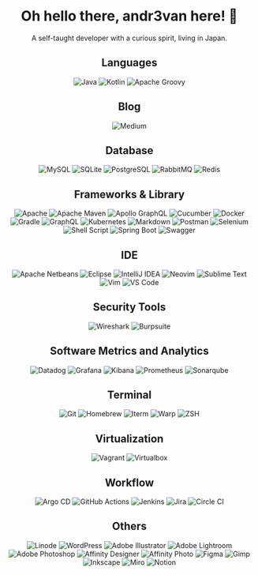 <h1 align='center'>
  Oh hello there, andr3van here! 👋
</h1>

<p align='center'>
  A self-taught developer with a curious spirit, living in Japan.
</p>

<!--
**andr3van/andr3van** is a ✨ _special_ ✨ repository because its `README.md` (this file) appears on your GitHub profile.

Here are some ideas to get you started:

- 🔭 I’m currently working on ...
- 🌱 I’m currently learning ...
- 👯 I’m looking to collaborate on ...
- 🤔 I’m looking for help with ...
- 💬 Ask me about ...
- 📫 How to reach me: ...
- 😄 Pronouns: ...
- ⚡ Fun fact: ...
-->


<h2 align='center'>
  Languages
</h2>
<p align='center'>
  <img alt="Java" src="https://img.shields.io/badge/Java-ED8B00?style=for-the-badge&logo=openjdk&logoColor=white"/>
  <img alt="Kotlin" src="https://img.shields.io/badge/Kotlin-B125EA?style=for-the-badge&logo=kotlin&logoColor=white"/>
  <img alt="Apache Groovy" src="https://img.shields.io/badge/apache%20Groovy-4298B8?style=for-the-badge&logo=apachegroovy&logoColor=white"/>
</p>

<h2 align='center'>
  Blog
</h2>
<p align='center'>
  <img alt="Medium" src="https://img.shields.io/badge/Medium-12100E?style=for-the-badge&logo=medium&logoColor=white"/>
</p>

<h2 align='center'>
  Database
</h2>
<p align='center'>
  <img alt="MySQL" src="https://img.shields.io/badge/MySQL-005C84?style=for-the-badge&logo=mysql&logoColor=white"/>
  <img alt="SQLite" src="https://img.shields.io/badge/Sqlite-003B57?style=for-the-badge&logo=sqlite&logoColor=white"/>
  <img alt="PostgreSQL" src="https://img.shields.io/badge/PostgreSQL-316192?style=for-the-badge&logo=postgresql&logoColor=white"/>
  <img alt="RabbitMQ" src="https://img.shields.io/badge/rabbitmq-%23FF6600.svg?&style=for-the-badge&logo=rabbitmq&logoColor=white"/>
  <img alt="Redis" src="https://img.shields.io/badge/redis-%23DD0031.svg?&style=for-the-badge&logo=redis&logoColor=whit"/>
</p>

<h2 align='center'>
  Frameworks & Library
</h2>
<p align='center'>
  <img alt="Apache" src="https://img.shields.io/badge/Apache-D22128?style=for-the-badge&logo=Apache&logoColor=white"/>
  <img alt="Apache Maven" src="https://img.shields.io/badge/apache_maven-C71A36?style=for-the-badge&logo=apachemaven&logoColor=white"/>
  <img alt="Apollo GraphQL" src="https://img.shields.io/badge/Apollo%20GraphQL-311C87?&style=for-the-badge&logo=Apollo%20GraphQL&logoColor=white"/>
  <img alt="Cucumber" src="https://img.shields.io/badge/Cucumber-43B02A?style=for-the-badge&logo=cucumber&logoColor=white"/>
  <img alt="Docker" src="https://img.shields.io/badge/Docker-2CA5E0?style=for-the-badge&logo=docker&logoColor=white"/>
  <img alt="Gradle" src="https://img.shields.io/badge/gradle-02303A?style=for-the-badge&logo=gradle&logoColor=white"/>
  <img alt="GraphQL" src="https://img.shields.io/badge/GraphQl-E10098?style=for-the-badge&logo=graphql&logoColor=white"/>
  <img alt="Kubernetes" src="https://img.shields.io/badge/kubernetes-326ce5.svg?&style=for-the-badge&logo=kubernetes&logoColor=white"/>
  <img alt="Markdown" src="https://img.shields.io/badge/Markdown-000000?style=for-the-badge&logo=markdown&logoColor=white"/>
  <img alt="Postman" src="https://img.shields.io/badge/Postman-FF6C37?style=for-the-badge&logo=Postman&logoColor=white"/>
  <img alt="Selenium" src="https://img.shields.io/badge/Selenium-43B02A?style=for-the-badge&logo=Selenium&logoColor=white"/>
  <img alt="Shell Script" src="https://img.shields.io/badge/Shell_Script-121011?style=for-the-badge&logo=gnu-bash&logoColor=white"/>
  <img alt="Spring Boot" src="https://img.shields.io/badge/Spring_Boot-6DB33F?style=for-the-badge&logo=spring-boot&logoColor=white"/>
  <img alt="Swagger" src="https://img.shields.io/badge/Swagger-85EA2D?style=for-the-badge&logo=Swagger&logoColor=white"/>
</p>

<h2 align='center'>
  IDE
</h2>
<p align='center'>
  <img alt="Apache Netbeans" src="https://img.shields.io/badge/apache%20netbeans-1B6AC6?style=for-the-badge&logo=apache%20netbeans%20IDE&logoColor=white"/>
  <img alt="Eclipse" src="https://img.shields.io/badge/Eclipse-2C2255?style=for-the-badge&logo=eclipse&logoColor=white"/>
  <img alt="IntelliJ IDEA" src="https://img.shields.io/badge/IntelliJ_IDEA-000000.svg?style=for-the-badge&logo=intellij-idea&logoColor=white"/>
  <img alt="Neovim" src="https://img.shields.io/badge/NeoVim-%2357A143.svg?&style=for-the-badge&logo=neovim&logoColor=white"/>
  <img alt="Sublime Text" src="https://img.shields.io/badge/sublime_text-%23575757.svg?&style=for-the-badge&logo=sublime-text&logoColor=important"/>
  <img alt="Vim" src="https://img.shields.io/badge/VIM-%2311AB00.svg?&style=for-the-badge&logo=vim&logoColor=white"/>
  <img alt="VS Code" src="https://img.shields.io/badge/VSCode-0078D4?style=for-the-badge&logo=visual%20studio%20code&logoColor=white"/>
</p>

<h2 align='center'>
  Security Tools
</h2>
<p align='center'>
  <img alt="Wireshark" src="https://img.shields.io/badge/Wireshark-1679A7?style=for-the-badge&logo=Wireshark&logoColor=white"/>
  <img alt="Burpsuite" src="https://img.shields.io/badge/burpsuite-FF6633?style=for-the-badge&logo=burpsuite&logoColor=white"/>
</p>

<h2 align='center'>
  Software Metrics and Analytics
</h2>
<p align='center'>
  <img alt="Datadog" src="https://img.shields.io/badge/DATADOG-632CA6?style=for-the-badge&logo=datadog&logoColor=white"/>
  <img alt="Grafana" src="https://img.shields.io/badge/Grafana-F2F4F9?style=for-the-badge&logo=grafana&logoColor=orange&labelColor=F2F4F9"/>
  <img alt="Kibana" src="https://img.shields.io/badge/Kibana-005571?style=for-the-badge&logo=Kibana&logoColor=white"/>
  <img alt="Prometheus" src="https://img.shields.io/badge/Prometheus-000000?style=for-the-badge&logo=prometheus&labelColor=000000"/>
  <img alt="Sonarqube" src="https://img.shields.io/badge/Sonarqube-5190cf?style=for-the-badge&logo=sonarqube&logoColor=white"/>
</p>

<h2 align='center'>
  Terminal
</h2>
<p align='center'>
  <img alt="Git" src="https://img.shields.io/badge/GIT-E44C30?style=for-the-badge&logo=git&logoColor=white"/>
  <img alt="Homebrew" src="https://img.shields.io/badge/homebrew-FBB040?style=for-the-badge&logo=homebrew&logoColor=white"/>
  <img alt="Iterm" src="https://img.shields.io/badge/iTerm2-000000?style=for-the-badge&logo=iterm2&logoColor=white"/>
  <img alt="Warp" src="https://img.shields.io/badge/warp-01A4FF?style=for-the-badge&logo=warp&logoColor=white"/>
  <img alt="ZSH" src="https://img.shields.io/badge/Zsh-F15A24?style=for-the-badge&logo=Zsh&logoColor=white"/>
</p>

<h2 align='center'>
  Virtualization
</h2>
<p align='center'>
  <img alt="Vagrant" src="https://img.shields.io/badge/Vagrant-1868F2?style=for-the-badge&logo=Vagrant&logoColor=white"/>
  <img alt="Virtualbox" src="https://img.shields.io/badge/VirtualBox-21416b?style=for-the-badge&logo=VirtualBox&logoColor=white"/>
</p>

<h2 align='center'>
  Workflow
</h2>
<p align='center'>
  <img alt="Argo CD" src="https://img.shields.io/badge/Argo%20CD-1e0b3e?style=for-the-badge&logo=argo&logoColor=#d16044"/>
  <img alt="GitHub Actions" src="https://img.shields.io/badge/Github%20Actions-282a2e?style=for-the-badge&logo=githubactions&logoColor=367cfe"/>
  <img alt="Jenkins" src="https://img.shields.io/badge/Jenkins-D24939?style=for-the-badge&logo=Jenkins&logoColor=white"/>
  <img alt="Jira" src="https://img.shields.io/badge/Jira-0052CC?style=for-the-badge&logo=Jira&logoColor=white"/>
  <img alt="Circle CI" src="https://img.shields.io/badge/circleci-343434?style=for-the-badge&logo=circleci&logoColor=white"/>
</p>

<h2 align='center'>
  Others
</h2>
<p align='center'>
  <img alt="Linode" src="https://img.shields.io/badge/Linode-00A95C?style=for-the-badge&logo=Linode&logoColor=white"/>
  <img alt="WordPress" src="https://img.shields.io/badge/Wordpress-21759B?style=for-the-badge&logo=wordpress&logoColor=white"/>
  <img alt="Adobe Illustrator" src="https://img.shields.io/badge/Adobe%20Illustrator-FF9A00?style=for-the-badge&logo=adobe%20illustrator&logoColor=white"/>
  <img alt="Adobe Lightroom" src="https://img.shields.io/badge/Adobe%20Lightroom-31A8FF?style=for-the-badge&logo=Adobe%20Lightroom&logoColor=white"/>
  <img alt="Adobe Photoshop" src="https://img.shields.io/badge/Adobe%20Photoshop-31A8FF?style=for-the-badge&logo=Adobe%20Photoshop&logoColor=black"/>
  <img alt="Affinity Designer" src="https://img.shields.io/badge/affinity%20desginer-%231B72BE.svg?style=for-the-badge&logo=affinity-designer&logoColor=white"/>
  <img alt="Affinity Photo" src="https://img.shields.io/badge/affinity%20photo-%237E4DD2.svg?style=for-the-badge&logo=affinity-photo&logoColor=white"/>
  <img alt="Figma" src="https://img.shields.io/badge/Figma-F24E1E?style=for-the-badge&logo=figma&logoColor=white"/>
  <img alt="Gimp" src="https://img.shields.io/badge/gimp-5C5543?style=for-the-badge&logo=gimp&logoColor=white"/>
  <img alt="Inkscape" src="https://img.shields.io/badge/Inkscape-000000?style=for-the-badge&logo=Inkscape&logoColor=white"/>
  <img alt="Miro" src="https://img.shields.io/badge/Miro-F7C922?style=for-the-badge&logo=Miro&logoColor=050036"/>
  <img alt="Notion" src="https://img.shields.io/badge/Notion-000000?style=for-the-badge&logo=notion&logoColor=white"/>
</p>

<br>
<br>
<br>
<br>
<br>


